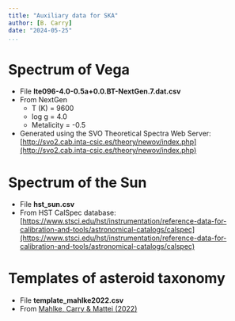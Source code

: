 ```yaml
---
title: "Auxiliary data for SKA"
author: [B. Carry]
date: "2024-05-25"
...
```

# Spectrum of Vega
- File **lte096-4.0-0.5a+0.0.BT-NextGen.7.dat.csv**
- From NextGen 
  - T (K)      = 9600 
  - log g      =  4.0
  - Metalicity = -0.5
- Generated using the SVO Theoretical Spectra Web Server:
[http://svo2.cab.inta-csic.es/theory/newov/index.php](http://svo2.cab.inta-csic.es/theory/newov/index.php)

# Spectrum of the Sun
- File **hst_sun.csv**
- From HST CalSpec database:
[https://www.stsci.edu/hst/instrumentation/reference-data-for-calibration-and-tools/astronomical-catalogs/calspec](https://www.stsci.edu/hst/instrumentation/reference-data-for-calibration-and-tools/astronomical-catalogs/calspec)


# Templates of asteroid taxonomy
- File **template_mahlke2022.csv**
- From [Mahlke, Carry & Mattei (2022)](https://ui.adsabs.harvard.edu/abs/2022A&A...665A..26M/abstract)

